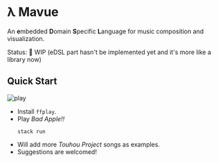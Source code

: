 # λ Mavue

An **e**mbedded **D**omain **S**pecific **L**anguage for music composition and visualization.

Status: 🚸 WIP (eDSL part hasn't be implemented yet and it's more like a library now)

## Quick Start

![play](https://cdn.jsdelivr.net/gh/raptazure/cdn/projects/thplay.png)

- Install `ffplay`.
- Play *Bad Apple!!*
  ```shell
  stack run
  ```
- Will add more *Touhou Project* songs as examples.
- Suggestions are welcomed!